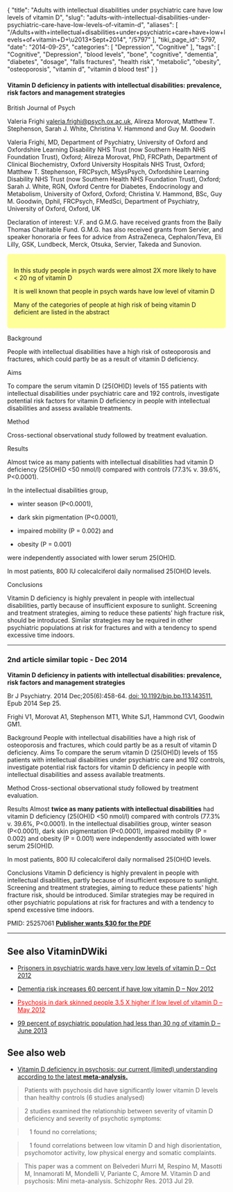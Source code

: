 {
    "title": "Adults with intellectual disabilities under psychiatric care have low levels of vitamin D",
    "slug": "adults-with-intellectual-disabilities-under-psychiatric-care-have-low-levels-of-vitamin-d",
    "aliases": [
        "/Adults+with+intellectual+disabilities+under+psychiatric+care+have+low+levels+of+vitamin+D+\u2013+Sept+2014",
        "/5797"
    ],
    "tiki_page_id": 5797,
    "date": "2014-09-25",
    "categories": [
        "Depression",
        "Cognitive"
    ],
    "tags": [
        "Cognitive",
        "Depression",
        "blood levels",
        "bone",
        "cognitive",
        "dementia",
        "diabetes",
        "dosage",
        "falls fractures",
        "health risk",
        "metabolic",
        "obesity",
        "osteoporosis",
        "vitamin d",
        "vitamin d blood test"
    ]
}


#### Vitamin D deficiency in patients with intellectual disabilities: prevalence, risk factors and management strategies

British Journal of Psych

Valeria Frighi valeria.frighi@psych.ox.ac.uk, Alireza Morovat, Matthew T. Stephenson, Sarah J. White, Christina V. Hammond and Guy M. Goodwin

Valeria Frighi, MD, Department of Psychiatry, University of Oxford and Oxfordshire Learning Disability NHS Trust (now Southern Health NHS Foundation Trust), Oxford; Alireza Morovat, PhD, FRCPath, Department of Clinical Biochemistry, Oxford University Hospitals NHS Trust, Oxford; Matthew T. Stephenson, FRCPsych, MSysPsych, Oxfordshire Learning Disability NHS Trust (now Southern Health NHS Foundation Trust), Oxford; Sarah J. White, RGN, Oxford Centre for Diabetes, Endocrinology and Metabolism, University of Oxford, Oxford; Christina V. Hammond, BSc, Guy M. Goodwin, Dphil, FRCPsych, FMedSci, Department of Psychiatry, University of Oxford, Oxford, UK

Declaration of interest: V.F. and G.M.G. have received grants from the Baily Thomas Charitable Fund. G.M.G. has also received grants from Servier, and speaker honoraria or fees for advice from AstraZeneca, Cephalon/Teva, Eli Lilly, GSK, Lundbeck, Merck, Otsuka, Servier, Takeda and Sunovion.

<div class="border" style="background-color:#FF9;padding:15px;margin:10px 0;border-radius:5px;width:>70%">

In this study people in psych wards were almost 2X more likely to have < 20 ng of vitamin D

It is well known that people in psych wards have low level of vitamin D

Many of the categories of people at high risk of being vitamin D deficient are listed in the abstract

</div>

Background

People with intellectual disabilities have a high risk of osteoporosis and fractures, which could partly be as a result of vitamin D deficiency.

Aims

To compare the serum vitamin D (25(OH)D) levels of 155 patients with intellectual disabilities under psychiatric care and 192 controls, investigate potential risk factors for vitamin D deficiency in people with intellectual disabilities and assess available treatments.

Method

Cross-sectional observational study followed by treatment evaluation.

Results

Almost twice as many patients with intellectual disabilities had vitamin D deficiency (25(OH)D <50 nmol/l) compared with controls (77.3% v. 39.6%, P<0.0001). 

In the intellectual disabilities group, 

* winter season (P<0.0001), 

* dark skin pigmentation (P<0.0001), 

* impaired mobility (P = 0.002) and 

* obesity (P = 0.001) 

were independently associated with lower serum 25(OH)D. 

In most patients, 800 IU colecalciferol daily normalised 25(OH)D levels.

Conclusions

Vitamin D deficiency is highly prevalent in people with intellectual disabilities, partly because of insufficient exposure to sunlight. Screening and treatment strategies, aiming to reduce these patients’ high fracture risk, should be introduced. Similar strategies may be required in other psychiatric populations at risk for fractures and with a tendency to spend excessive time indoors.

---

### 2nd article similar topic - Dec 2014

 **Vitamin D deficiency in patients with intellectual disabilities: prevalence, risk factors and management strategies** 

Br J Psychiatry. 2014 Dec;205(6):458-64. [doi: 10.1192/bjp.bp.113.143511.](https://doi.org/10.1192/bjp.bp.113.143511.) Epub 2014 Sep 25.

Frighi V1, Morovat A1, Stephenson MT1, White SJ1, Hammond CV1, Goodwin GM1.

Background People with intellectual disabilities have a high risk of osteoporosis and fractures, which could partly be as a result of vitamin D deficiency. Aims To compare the serum vitamin D (25(OH)D) levels of 155 patients with intellectual disabilities under psychiatric care and 192 controls, investigate potential risk factors for vitamin D deficiency in people with intellectual disabilities and assess available treatments. 

Method Cross-sectional observational study followed by treatment evaluation. 

Results Almost **twice as many patients with intellectual disabilities**  had vitamin D deficiency (25(OH)D <50 nmol/l) compared with controls (77.3% v. 39.6%, P<0.0001). In the intellectual disabilities group, winter season (P<0.0001), dark skin pigmentation (P<0.0001), impaired mobility (P = 0.002) and obesity (P = 0.001) were independently associated with lower serum 25(OH)D. 

In most patients, 800 IU colecalciferol daily normalised 25(OH)D levels. 

Conclusions Vitamin D deficiency is highly prevalent in people with intellectual disabilities, partly because of insufficient exposure to sunlight. Screening and treatment strategies, aiming to reduce these patients' high fracture risk, should be introduced. Similar strategies may be required in other psychiatric populations at risk for fractures and with a tendency to spend excessive time indoors.

PMID: 25257061  **[Publisher wants $30 for the PDF](http://bjp.rcpsych.org/content/205/6/458.long)** 

---

## See also VitaminDWiki

* [Prisoners in psychiatric wards have very low levels of vitamin D – Oct 2012](/posts/prisoners-in-psychiatric-wards-have-very-low-levels-of-vitamin-d)

* [Dementia risk increases 60 percent if have low vitamin D – Nov 2012](/posts/dementia-risk-increases-60-percent-if-have-low-vitamin-d)

* <a href="/posts/psychosis-in-dark-skinned-people-35-x-higher-if-low-level-of-vitamin-d" style="color: red; text-decoration: underline;" title="This post/category does not exist yet: Psychosis in dark skinned people 3.5 X higher if low level of vitamin D – May 2012">Psychosis in dark skinned people 3.5 X higher if low level of vitamin D – May 2012</a>

* [99 percent of psychiatric population had less than 30 ng of vitamin D – June 2013](/posts/99-percent-of-psychiatric-population-had-less-than-30-ng-of-vitamin-d)

## See also web

* [Vitamin D deficiency in psychosis: our current (limited) understanding according to the latest  **meta-analysis.** ](http://www.thementalelf.net/publication-types/meta-analysis/vitamin-d-deficiency-in-psychosis-our-current-limited-understanding-according-to-the-latest-meta-analysis/?utm_source=rss&utm_medium=rss&utm_campaign=vitamin-d-deficiency-in-psychosis-our-current)

> Patients with psychosis did have significantly lower vitamin D levels than healthy controls (6 studies analysed)

> 2 studies examined the relationship between severity of vitamin D deficiency and severity of psychotic symptoms: 

> &nbsp; &nbsp;1 found no correlations; 

> &nbsp; &nbsp;1 found correlations between low vitamin D and high disorientation, psychomotor activity, low physical energy and somatic complaints.

> This paper was a comment on Belvederi Murri M, Respino M, Masotti M, Innamorati M, Mondelli V, Pariante C, Amore M. Vitamin D and psychosis: Mini meta-analysis. Schizophr Res. 2013 Jul 29.